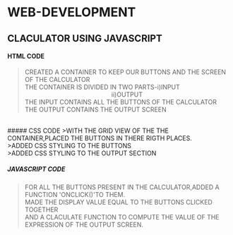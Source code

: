 # WEB-DEVELOPMENT
## CLACULATOR USING JAVASCRIPT
#### HTML CODE  
>CREATED A CONTAINER TO KEEP OUR BUTTONS AND THE SCREEN OF THE CALCULATOR<br />
>THE CONTAINER IS DIVIDED IN TWO PARTS-i)INPUT <br />
>&emsp;&emsp;&emsp;&emsp;&emsp;&emsp;&emsp;&emsp;&emsp;&emsp;&emsp;&emsp;&emsp;&emsp;ii)OUTPUT<br />
>THE INPUT CONTAINS ALL THE BUTTONS OF THE CALCULATOR<br />
>THE OUTPUT CONTAINS THE OUTPUT SCREEN<br />
<br />
##### CSS CODE 
>WITH THE GRID VIEW OF THE THE CONTAINER,PLACED THE BUTTONS IN THERE RIGTH PLACES.<br />
>ADDED CSS STYLING TO THE BUTTONS<br />
>ADDED CSS STYLING TO THE OUTPUT SECTION<br />

##### JAVASCRIPT CODE
>FOR ALL THE BUTTONS PRESENT IN THE CALCULATOR,ADDED A FUNCTION 'ONCLICK()'TO THEM.<br />
>MADE THE DISPLAY VALUE EQUAL TO THE BUTTONS CLICKED TOGETHER<br />
>AND A CLACULATE FUNCTION TO COMPUTE THE VALUE OF THE EXPRESSION OF THE OUTPUT SCREEN.<br />

